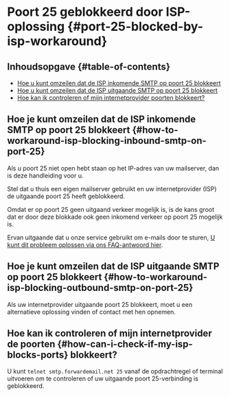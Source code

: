 # Poort 25 geblokkeerd door ISP-oplossing {#port-25-blocked-by-isp-workaround}

## Inhoudsopgave {#table-of-contents}

* [Hoe u kunt omzeilen dat de ISP inkomende SMTP op poort 25 blokkeert](#how-to-workaround-isp-blocking-inbound-smtp-on-port-25)
* [Hoe u kunt omzeilen dat de ISP uitgaande SMTP op poort 25 blokkeert](#how-to-workaround-isp-blocking-outbound-smtp-on-port-25)
* [Hoe kan ik controleren of mijn internetprovider poorten blokkeert?](#how-can-i-check-if-my-isp-blocks-ports)

## Hoe je kunt omzeilen dat de ISP inkomende SMTP op poort 25 blokkeert {#how-to-workaround-isp-blocking-inbound-smtp-on-port-25}

Als u poort 25 niet open hebt staan op het IP-adres van uw mailserver, dan is deze handleiding voor u.

Stel dat u thuis een eigen mailserver gebruikt en uw internetprovider (ISP) de uitgaande poort 25 heeft geblokkeerd.

Omdat er op poort 25 geen uitgaand verkeer mogelijk is, is de kans groot dat er door deze blokkade ook geen inkomend verkeer op poort 25 mogelijk is.

Ervan uitgaande dat u onze service gebruikt om e-mails door te sturen, [U kunt dit probleem oplossen via ons FAQ-antwoord hier](/faq#can-i-forward-emails-to-ports-other-than-25-eg-if-my-isp-has-blocked-port-25).

## Hoe je kunt omzeilen dat de ISP uitgaande SMTP op poort 25 blokkeert {#how-to-workaround-isp-blocking-outbound-smtp-on-port-25}

Als uw internetprovider uitgaande poort 25 blokkeert, moet u een alternatieve oplossing vinden of contact met hen opnemen.

## Hoe kan ik controleren of mijn internetprovider de poorten {#how-can-i-check-if-my-isp-blocks-ports} blokkeert?

U kunt `telnet smtp.forwardemail.net 25` vanaf de opdrachtregel of terminal uitvoeren om te controleren of uw uitgaande poort 25-verbinding is geblokkeerd.